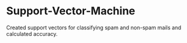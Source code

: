 # Support-Vector-Machine
Created support vectors for classifying spam and non-spam mails and calculated accuracy.
